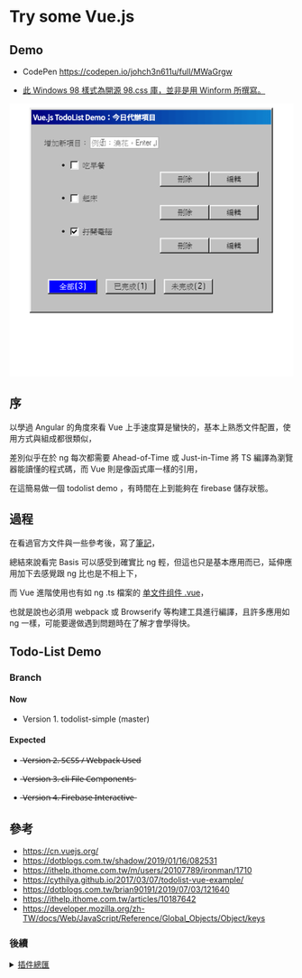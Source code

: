# Try some Vue.js

## Demo

* CodePen <https://codepen.io/johch3n611u/full/MWaGrgw>

* [此 Windows 98 樣式為開源 98.css 庫，並非是用 Winform 所撰寫。](https://github.com/jdan/98.css?fbclid=IwAR1rCsmipzAA5RBq3RInac7Pz4pCKIRp8Y0OzBRi-LsdSGlNplcgw2o4NMQ)

![IMAGE](https://github.com/johch3n611u/Side-Project-Hellow-Vue.js/blob/master/IMG/vuetodolistdemo.gif)

## 序

以學過 Angular 的角度來看 Vue 上手速度算是蠻快的，基本上熟悉文件配置，使用方式與組成都很類似，

差別似乎在於 ng 每次都需要 Ahead-of-Time 或 Just-in-Time 將 TS 編譯為瀏覽器能讀懂的程式碼，而 Vue 則是像函式庫一樣的引用，

在這簡易做一個 todolist demo ，有時間在上到能夠在 firebase 儲存狀態。

## 過程

在看過官方文件與一些參考後，寫了[筆記](https://github.com/johch3n611u/Side-Project-Hellow-Vue.js/tree/master/StudyProject/Vue%20Basis)，

總結來說看完 Basis 可以感受到確實比 ng 輕，但這也只是基本應用而已，延伸應用加下去感覺跟 ng 比也是不相上下，

而 Vue 進階使用也有如 ng .ts 檔案的 [单文件组件 .vue](https://cn.vuejs.org/v2/guide/single-file-components.html)，

也就是說也必須用 webpack 或 Browserify 等构建工具進行編譯，且許多應用如 ng 一樣，可能要邊做遇到問題時在了解才會學得快。

## Todo-List Demo

### Branch

#### Now

* Version 1. todolist-simple (master)

#### Expected

*  ̶V̶e̶r̶s̶i̶o̶n̶ ̶2̶.̶ ̶S̶C̶S̶S̶ ̶/̶ ̶W̶e̶b̶p̶a̶c̶k̶ ̶U̶s̶e̶d̶

* ̶V̶e̶r̶s̶i̶o̶n̶ ̶3̶.̶ ̶c̶l̶i̶ ̶F̶i̶l̶e̶ ̶C̶o̶m̶p̶o̶n̶e̶n̶t̶s̶

* ̶V̶e̶r̶s̶i̶o̶n̶ ̶4̶.̶ ̶F̶i̶r̶e̶b̶a̶s̶e̶ ̶I̶n̶t̶e̶r̶a̶c̶t̶i̶v̶e̶

## 參考

* <https://cn.vuejs.org/>
* <https://dotblogs.com.tw/shadow/2019/01/16/082531>
* <https://ithelp.ithome.com.tw/m/users/20107789/ironman/1710>
* <https://cythilya.github.io/2017/03/07/todolist-vue-example/>
* <https://dotblogs.com.tw/brian90191/2019/07/03/121640>
* <https://ithelp.ithome.com.tw/articles/10187642>
* <https://developer.mozilla.org/zh-TW/docs/Web/JavaScript/Reference/Global_Objects/Object/keys>

### 後續

<details>
<summary><a href='https://kknews.cc/zh-tw/code/kbejqlb.html'>插件總匯</a></summary>

### [一、UI組件及框架](#)

element - 餓了麼出品的Vue2的web UI工具套件

mint-ui - Vue 2的移動UI元素

iview - 基於 Vuejs 的開源 UI 組件庫

Keen-UI - 輕量級的基本UI組件合集

vue-material - 通過Vue Material和Vue 2建立精美的app應用

muse-ui - 三端樣式一致的響應式 UI 庫

vuetify - 為移動而生的Vue JS 2組件框架

vonic - 快速構建移動端單頁應用

vue-blu - 幫助你輕鬆創建web應用

vue-multiselect - Vue.js選擇框解決方案

VueCircleMenu - 漂亮的vue圓環菜單

vue-chat - vuejs和vuex及webpack的聊天示例

radon-ui - 快速開發產品的Vue組件庫

vue-waterfall - Vue.js的瀑布布局組件

vue-carbon - 基於 vue 開發MD風格的移動端

vue-beauty - 由vue和ant design創建的優美UI組件

bootstrap-vue - 應用於Vuejs2的Twitter的Bootstrap 4組件

vueAdmin - 基於vuejs2和element的簡單的管理員模板

vue-ztree - 用 vue 寫的樹層級組件

vue-tree - vue樹視圖組件

vue-tabs - 多tab頁輕型框架

### [二、滾動scroll組件](#)

vue-scroller - Vonic UI的功能性組件

vue-mugen-scroll - 無限滾動組件

vue-infinite-loading - VueJS的無限滾動插件

vue-virtual-scroller - 帶任意數目數據的順暢的滾動

vue-infinite-scroll - VueJS的無限滾動指令

vue-scrollbar - 最簡單的滾動區域組件

vue-scroll - vue滾動

vue-pull-to-refresh - Vue2的上拉下拉

mint-loadmore - VueJS的雙向下拉刷新組件

vue-smoothscroll - smoothscroll的VueJS版本

### [三、slider組件](#)

vue-awesome-swiper - vue.js觸摸滑動組件

vue-slick - 實現流暢輪播框的vue組件

vue-swipe - VueJS觸摸滑塊

vue-swiper - 易於使用的滑塊組件

vue-images - 顯示一組圖片的lightbox組件

vue-carousel-3d - VueJS的3D輪播組件

vue-slide - vue輕量級滑動組件

vue-slider - vue 滑動組件

vue-m-carousel - vue 移動端輪播組件

dd-vue-component - 訂單來了的公共組件庫

vue-easy-slider - Vue 2.x的滑塊組件

### [四、編輯器](#)

markcook - 好看的markdown編輯器

eme - 優雅的Markdown編輯器

vue-syntax-highlight - Sublime Text語法高亮

vue-quill-editor - 基於Quill適用於Vue2的富文本編輯器

Vueditor - 所見即所得的編輯器

vue-html5-editor - html5所見即所得編輯器

vue2-editor - HTML編輯器

vue-simplemde - VueJS的Markdown編輯器組件

vue-quill - vue組件構建quill編輯器

### [五、圖表](#)

vue-table - 簡化數據表格

vue-chartjs - vue中的Chartjs的封裝

vue-charts - 輕鬆渲染一個圖表

vue-chart - 強大的高速的vue圖表解析

vue-highcharts - HighCharts組件

chartjs - Vue Bulma的chartjs組件

vue-chartkick - VueJS一行代碼實現優美圖表

### [六、日曆](#)

vue-calendar - 日期選擇插件

vue-datepicker - 日曆和日期選擇組件

vue-datetime-picker - 日期時間選擇控制項

vue2-calendar - 支持lunar和日期事件的日期選擇器

vue-fullcalendar - 基於vue.js的全日曆組件

vue-datepicker - 漂亮的Vue日期選擇器組件

datepicker - 基於flatpickr的時間選擇組件

vue2-timepicker - 下拉時間選擇器

vue-date-picker - VueJS日期選擇器組件

vue-datepicker-simple - 基於vue的日期選擇器

### [七、地址選擇](#)

vue-city - 城市選擇器

vue-region-picker - 選擇中國的省份市和地區

### [八、地圖](#)

vue-amap - 基於Vue 2和高德地圖的地圖組件

vue-google-maps - 帶有雙向數據綁定Google地圖組件

vue-baidu-map- 基於 Vue 2的百度地圖組件庫

vue-cmap - Vue China map可視化組件

### [九、播放器](#)

vue-video-player - VueJS視頻及直播播放器

vue-video - Vue.js的HTML5視頻播放器

vue-music-master - vue手機端網頁音樂播放器

### [十、文件上傳](#)

vue-upload-component - Vuejs文件上傳組件

vue-core-image-upload - 輕量級的vue上傳插件

vue-dropzone - 用於文件上傳的Vue組件

### [十一、圖片處理](#)

vue-lazyload-img - 移動優化的vue圖片懶加載插件

vue-image-crop-upload - vue圖片剪裁上傳組件

vue-svgicon - 創建svg圖標組件的工具

vue-img-loader - 圖片加載UI組件

vue-image-clip- 基於vue的圖像剪輯組件

vue-progressive-image - Vue的漸進圖像加載插件

### [十二、提示](#)

vue-toast-mobile - VueJS的toast插件

vue-msgbox - vuejs的消息框

vue-tooltip - 帶綁定信息提示的提示工具

vue-verify-pop - 帶氣泡提示的vue校驗插件

### [十三、進度條](#)

vue-radial-progress - Vue.js放射性進度條組件

vue-progressbar - vue輕量級進度條

vue2-loading-bar - 最簡單的仿Youtube加載條視圖

### [十四、開發框架匯總](#)

vue-admin - Vue管理面板框架

electron-vue - Electron及VueJS快速啟動樣板

vue-2.0-boilerplate - Vue2單頁應用樣板

vue-webgulp - 仿VueJS Vue loader示例

vue-bulma - 輕量級高性能MVVM Admin UI框架

vue-spa-template - 前後端分離後的單頁應用開發

Framework7-Vue - VueJS與Framework7結合

vue-element-starter - vue啟動頁

### [十五、實用庫匯總](#)

vuelidate - 簡單輕量級的基於模塊的Vue.js驗證

qingcheng - qingcheng主題

vuex - 專為 Vue.js 應用程式開發的狀態管理模式

vue-axios - 將axios整合到VueJS的封裝

vue-desktop - 創建管理面板網站的UI庫

vue-meta - 管理app的meta信息

avoriaz - VueJS測試實用工具庫

vue-framework7 - 結合VueJS使用的Framework7組件

vue-lazy-render - 用於Vue組件的延遲渲染

vue-svg-icon - vue2的可變彩色svg圖標方案

vue-online - reactive的在線和離線組件

vue-password-strength-meter - 交互式密碼強度計

vuep - 用實時編輯和預覽來渲染Vue組件

vue-bootstrap-modal - vue的Bootstrap樣式組件

element-admin - 支持 vuecli 的 Element UI 的後台模板

vue-shortkey - 應用於Vue.js的Vue-ShortKey 插件

cleave - 基於cleave.js的Cleave組件

vue-events - 簡化事件的VueJS插件

http-vue-loader - 從html及js環境加載vue文件

vue-electron - 將選擇的API封裝到Vue對象中的插件

vue-router-transition - 頁面過渡插件

vuemit - 處理VueJS事件

vue-cordova - Cordova的VueJS插件

vue-qart - 用於qartjs的Vue2指令

vue-websocket - VueJS的Websocket插件

vue-gesture - VueJS的手勢事件插件

vue-local-storage - 具有類型支持的Vuejs本地儲存插件

lazy-vue - 懶加載圖片

vue-lazyloadImg - 圖片懶加載插件

vue-bus - VueJS的事件總線

vue-observe-visibility - 當元素在頁面上可見或隱藏時檢測

vue-notifications - 非阻塞通知庫

v-media-query - vue中添加用於配合媒體查詢的方法

vuex-shared-mutations - 分享某種Vuex mutations

vue-lazy-component - 懶加載組件或者元素的Vue指令

vue-reactive-storage - vue插件的Reactive層

vue-ts-loader - 在Vue裝載機檢查腳本

vue-pagination-2 - 簡單通用的分頁組件

vuex-i18n - 定位插件

Vue.resize - 檢測HTML調整大小事件的vue指令

vue-zoombox - 一個高級zoombox

leo-vue-validator - 異步的表單驗證組件

modal - Vue Bulma的modal組件

Famous-Vue - Famous庫的vue組件

vue-input-autosize - 基於內容自動調整文本輸入的大小

vue-file-base64 - 將文件轉換為Base64的vue組件

Vue-Easy-Validator - 簡單的表單驗證

vue-truncate-filter - 截斷字符串的VueJS過濾器

### [十六、服務端](#)

vue-ssr - 結合Express使用Vue2服務端渲染

nuxt.js - 用於伺服器渲染Vue app的最小化框架

vue-ssr - 非常簡單的VueJS伺服器端渲染模板

vue-easy-renderer - Nodejs服務端渲染

express-vue - 簡單的使用伺服器端渲染vue.js

### [十七、輔助工具](#)

DejaVue - Vuejs可視化及壓力測試

vue-generate-component - 輕鬆生成Vue js組件的CLI工具

vscode-VueHelper - 目前vscode最好的vue代碼提示插件

vue-play - 展示Vue組件的最小化框架

VuejsStarterKit - vuejs starter套件

vue-multipage-cli - 簡單的多頁CLI

### [十八、應用實例](#)

pagekit - 輕量級的CMS建站系統

vuedo - 博客平台

koel - 基於網絡的個人音頻流媒體服務

CMS-of-Blog - 博客內容管理器

vue-cnode - 重寫vue版cnode社區

vue-ghpages-blog - 依賴GitHub Pages無需本地生成的靜態博客

swoole-vue-webim - Web版的聊天應用

fewords - 功能極其簡單的筆記本

jackblog-vue - 個人博客系統

vue-blog - 使用Vue2.0 和Vuex的vue-blog

vue-dashing-js - nuvo-dashing-js的fork

rss-reader - 簡單的rss閱讀器

### [十九、Demo示例](#)

eleme - 高仿餓了麼app商家詳情

NeteaseCloudWebApp - 高仿網易雲音樂的webapp

vue-zhihu-daily - 知乎日報 with Vuejs

Vue-cnodejs - 基於vue重寫Cnodejs.org的webapp

vue2-demo - 從零構建vue2 + vue-router + vuex 開發環境

vue-wechat - vue.js開發微信app介面

vue-music - Vue 音樂搜索播放

maizuo - vue/vuex/redux仿賣座網

vue-demo - vue簡易留言板

spa-starter-kit - 單頁應用啟動套件

zhihudaily-vue - 知乎日報web版

douban - 模仿豆瓣前端

vue-Meizi - vue最新實戰項目

vue-demo-kugou - vuejs仿寫酷狗音樂webapp

vue2.0-taopiaopiao - vue2.0與express構建淘票票頁面

node-vue-server-webpack - Node.js+Vue.js+webpack快速開發框架

VueDemo_Sell_Eleme - Vue2高仿餓了麼外賣平台

vue-leancloud-blog - 一個前後端完全分離的單頁應用

vue-fis3 - 流行開源工具集成demo

mi-by-vue - VueJS仿小米官網

vue-demo-maizuo - 使用Vue2全家桶仿製賣座電影

vue2.x-douban - Vue2實現簡易豆瓣電影webApp

vue-adminLte-vue-router - vue和adminLte整合應用

vue-zhihudaily - 知乎日報 Web 版本

Zhihu-Daily-Vue.js - Vuejs單頁網頁應用

vue-axios-github - 登錄攔截登出功能

vue2.x-Cnode - 基於vue全家桶的Cnode社區

hello-vue-django - 使用帶有Django的vuejs的樣板項目

websocket_chat - 基於vue和websocket的多人在線聊天室

x-blog - 開源的個人blog項目

vue-cnode - vue單頁應用demo

vue-express-mongodb - 簡單的前後端分離案例

photoShare - 基於圖片分享的社交平台

notepad - 本地存儲的記事本

vue-zhihudaily-2.0 - 使用Vue2.0+vue-router+vuex創建的zhihudaily

vueBlog - 前後端分離博客

Zhihu_Daily - 基於Vue和Nodejs的Web單頁應用

vue-ruby-china - VueJS框架搭建的rubychina平台

vue-koa-demo - 使用Vue2和Koa1的全棧demo

life-app-vue - 使用vue2完成多功能集合到小webapp

vue-trip - vue2做的出行webapp

github-explorer - 尋找最有趣的GitHub庫

vue-ssr-boilerplate - 精簡版的ofvue-hackernews-2

vue-bushishiren - 不是詩人應用

houtai - 基於vue和Element的後台管理系統

ios7-vue - 使用vue2.0 vue-router vuex模擬ios7

Framework7-VueJS - 使用移動框架的示例

cnode-vue - 基於vue和vue-router構建的cnodejs web網站SPA

vue-cli-multipage-bootstrap - 將vue官方在線示例整合到組件中

vue-cnode - 用 Vue 做的 CNode 官網

seeMusic - 跨平台雲音樂播放器

HyaReader - 移動友好的閱讀器

zhihu-daily - 輕鬆查看知乎日報內容

vue-cnode - 使用cNode社區提供的接口

zhihu-daily-vue - 知乎日報

vue-dropload - 用以測試下拉加載與簡單路由

vue-cnode-mobile - 搭建cnode社區

Vuejs-SalePlatform - vuejs搭建的售賣平台demo

vue-memo - 用 vue寫的記事本應用

sls-vuex2-demo - vuex2商城購物車demo

v-notes - 簡單美觀的記事本

vue-starter - VueJs項目的簡單啟動頁

### [二十、其他實用插件匯總](#)

vue-dragging- 使元素可以拖拽

Vue.Draggable- 實現拖放和視圖模型數組同步

vue-picture-input- 移動友好的圖片文件輸入組件

rubik- 基於Vuejs2的開源 UI 組件庫

VueStar- 帶星星動畫的vue點讚按鈕

vue-tables-2- 顯示數據的bootstrap樣式網格

DataVisualization- 數據可視化

vue-drag-and-drop-list- 創建排序列表的Vue指令

vuwe- 基於微信WeUI所開發的專用於Vue2的組件庫

vue-typer- 模擬用戶輸入選擇和刪除文本的Vue組件

vue-impression- 移動Vuejs2 UI元素

vue-datatable- 使用Vuejs創建的DataTableView

vue-instant- 輕鬆創建自動提示的自定義搜索控制項

vue-slider-component- 在vue1和vue2中使用滑塊

vue-touch-ripple- vuejs的觸摸ripple組件

coffeebreak- 實時編輯CSS組件工具

vue-datasource- 創建VueJS動態表格

handsontable- 網頁表格組件

vue-bootstrap-table- 可排序可檢索的表格

vue-google-signin-button- 導入谷歌登錄按鈕

vue-float-label- VueJS浮動標籤模式

vue-tagsinput- 基於VueJS的標籤組件

vue-social-sharing- 社交分享組件

vue-popup-mixin- 用於管理彈出框的遮蓋層

cubeex- 包含一套完整的移動UI

vue-fullcalendar- vue FullCalendar封裝

vue-material-design- Vue MD風格組件

vue-morris- Vuejs組件封裝Morrisjs庫

we-vue- Vue2及weui1開發的組件

vue-form-2- 全面的HTML表單管理的解決方案

vue-side-nav- 響應式的側邊導航

mint-indicator- VueJS移動加載指示器插件

vue-ripple- 製作谷歌MD風格漣漪效果的Vue組件

vue-touch-keyboard- VueJS虛擬鍵盤組件

vue-parallax- 整潔的視覺效果

vue-typewriter- vue組件類型

vue-ios-alertview- iOS7+ 風格的alertview服務

paco-ui-vue- PACOUI的vue組件

vue-button- Vue按鈕組件

原文網址：https://kknews.cc/code/kbejqlb.html


</details>